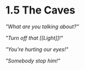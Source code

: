 # 1.5 The Caves
_"What are you talking about?"_

_"Turn off that [[Light]]!"_

_"You're hurting our eyes!"_

_"Somebody stop him!"_

